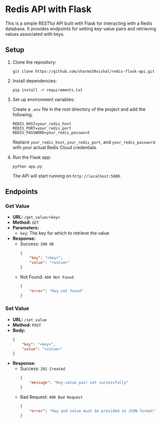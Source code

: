 # Redis API with Flask

This is a simple RESTful API built with Flask for interacting with a Redis database. It provides endpoints for setting key-value pairs and retrieving values associated with keys.

## Setup

1. Clone the repository:

    ```
    git clone https://github.com/sharma39vishal/redis-flask-api.git
    ```

2. Install dependencies:

    ```
    pip install -r requirements.txt
    ```

3. Set up environment variables:
   
   Create a `.env` file in the root directory of the project and add the following:

    ```
    REDIS_HOST=your_redis_host
    REDIS_PORT=your_redis_port
    REDIS_PASSWORD=your_redis_password
    ```

   Replace `your_redis_host`, `your_redis_port`, and `your_redis_password` with your actual Redis Cloud credentials.

4. Run the Flask app:

    ```
    python app.py
    ```

   The API will start running on `http://localhost:5000`.

## Endpoints

### Get Value
- **URL:** `/get_value/<key>`
- **Method:** `GET`
- **Parameters:**
  - `key`: The key for which to retrieve the value
- **Response:**
  - Success: `200 OK`
    ```json
    {
        "key": "<key>",
        "value": "<value>"
    }
    ```
  - Not Found: `404 Not Found`
    ```json
    {
        "error": "Key not found"
    }
    ```

### Set Value
- **URL:** `/set_value`
- **Method:** `POST`
- **Body:**
  ```json
  {
      "key": "<key>",
      "value": "<value>"
  }
  ```
- **Response:**
  - Success: `201 Created`
    ```json
    {
        "message": "Key-value pair set successfully"
    }
    ```
  - Bad Request: `400 Bad Request`
    ```json
    {
        "error": "Key and value must be provided in JSON format"
    }
    ```

